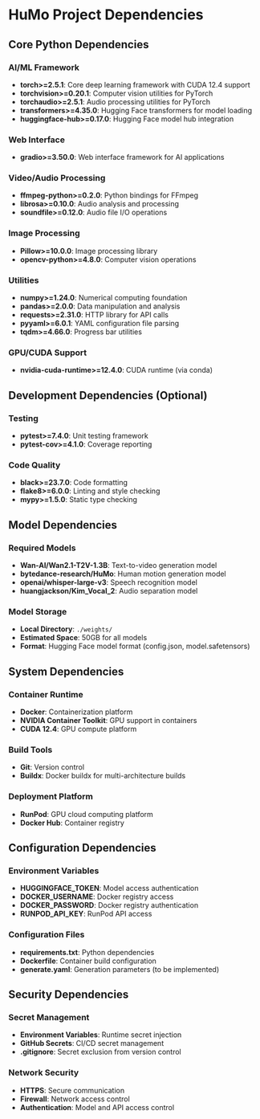 # HuMo Project Dependencies

## Core Python Dependencies

### AI/ML Framework
- **torch>=2.5.1**: Core deep learning framework with CUDA 12.4 support
- **torchvision>=0.20.1**: Computer vision utilities for PyTorch
- **torchaudio>=2.5.1**: Audio processing utilities for PyTorch
- **transformers>=4.35.0**: Hugging Face transformers for model loading
- **huggingface-hub>=0.17.0**: Hugging Face model hub integration

### Web Interface
- **gradio>=3.50.0**: Web interface framework for AI applications

### Video/Audio Processing
- **ffmpeg-python>=0.2.0**: Python bindings for FFmpeg
- **librosa>=0.10.0**: Audio analysis and processing
- **soundfile>=0.12.0**: Audio file I/O operations

### Image Processing
- **Pillow>=10.0.0**: Image processing library
- **opencv-python>=4.8.0**: Computer vision operations

### Utilities
- **numpy>=1.24.0**: Numerical computing foundation
- **pandas>=2.0.0**: Data manipulation and analysis
- **requests>=2.31.0**: HTTP library for API calls
- **pyyaml>=6.0.1**: YAML configuration file parsing
- **tqdm>=4.66.0**: Progress bar utilities

### GPU/CUDA Support
- **nvidia-cuda-runtime>=12.4.0**: CUDA runtime (via conda)

## Development Dependencies (Optional)

### Testing
- **pytest>=7.4.0**: Unit testing framework
- **pytest-cov>=4.1.0**: Coverage reporting

### Code Quality
- **black>=23.7.0**: Code formatting
- **flake8>=6.0.0**: Linting and style checking
- **mypy>=1.5.0**: Static type checking

## Model Dependencies

### Required Models
- **Wan-AI/Wan2.1-T2V-1.3B**: Text-to-video generation model
- **bytedance-research/HuMo**: Human motion generation model
- **openai/whisper-large-v3**: Speech recognition model
- **huangjackson/Kim_Vocal_2**: Audio separation model

### Model Storage
- **Local Directory**: `./weights/`
- **Estimated Space**: 50GB for all models
- **Format**: Hugging Face model format (config.json, model.safetensors)

## System Dependencies

### Container Runtime
- **Docker**: Containerization platform
- **NVIDIA Container Toolkit**: GPU support in containers
- **CUDA 12.4**: GPU compute platform

### Build Tools
- **Git**: Version control
- **Buildx**: Docker buildx for multi-architecture builds

### Deployment Platform
- **RunPod**: GPU cloud computing platform
- **Docker Hub**: Container registry

## Configuration Dependencies

### Environment Variables
- **HUGGINGFACE_TOKEN**: Model access authentication
- **DOCKER_USERNAME**: Docker registry access
- **DOCKER_PASSWORD**: Docker registry authentication
- **RUNPOD_API_KEY**: RunPod API access

### Configuration Files
- **requirements.txt**: Python dependencies
- **Dockerfile**: Container build configuration
- **generate.yaml**: Generation parameters (to be implemented)

## Security Dependencies

### Secret Management
- **Environment Variables**: Runtime secret injection
- **GitHub Secrets**: CI/CD secret management
- **.gitignore**: Secret exclusion from version control

### Network Security
- **HTTPS**: Secure communication
- **Firewall**: Network access control
- **Authentication**: Model and API access control